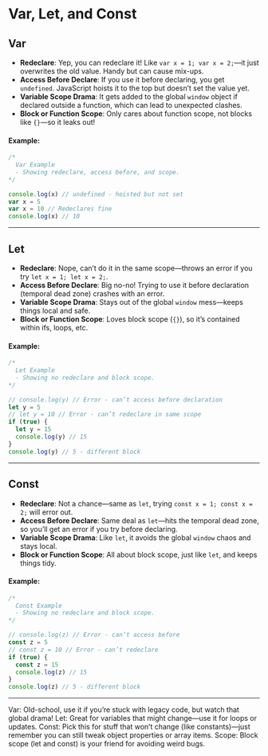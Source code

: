 # Var, Let, and Const


## Var
- **Redeclare**: Yep, you can redeclare it! Like `var x = 1; var x = 2;`—it just overwrites the old value. Handy but can cause mix-ups.
- **Access Before Declare**: If you use it before declaring, you get `undefined`. JavaScript hoists it to the top but doesn’t set the value yet.
- **Variable Scope Drama**: It gets added to the global `window` object if declared outside a function, which can lead to unexpected clashes.
- **Block or Function Scope**: Only cares about function scope, not blocks like `{}`—so it leaks out!

#### Example:
```javascript
/*
  Var Example
  - Showing redeclare, access before, and scope.
*/

console.log(x) // undefined - hoisted but not set
var x = 5
var x = 10 // Redeclares fine
console.log(x) // 10
```

---

## Let
- **Redeclare**: Nope, can’t do it in the same scope—throws an error if you try `let x = 1; let x = 2;`.
- **Access Before Declare**: Big no-no! Trying to use it before declaration (temporal dead zone) crashes with an error.
- **Variable Scope Drama**: Stays out of the global `window` mess—keeps things local and safe.
- **Block or Function Scope**: Loves block scope (`{}`), so it’s contained within ifs, loops, etc.

#### Example:
```javascript
/*
  Let Example
  - Showing no redeclare and block scope.
*/

// console.log(y) // Error - can’t access before declaration
let y = 5
// let y = 10 // Error - can’t redeclare in same scope
if (true) {
  let y = 15
  console.log(y) // 15
}
console.log(y) // 5 - different block
```

---

## Const
- **Redeclare**: Not a chance—same as `let`, trying `const x = 1; const x = 2;` will error out.
- **Access Before Declare**: Same deal as `let`—hits the temporal dead zone, so you’ll get an error if you try before declaring.
- **Variable Scope Drama**: Like `let`, it avoids the global `window` chaos and stays local.
- **Block or Function Scope**: All about block scope, just like `let`, and keeps things tidy.

#### Example:
```javascript
/*
  Const Example
  - Showing no redeclare and block scope.
*/

// console.log(z) // Error - can’t access before
const z = 5
// const z = 10 // Error - can’t redeclare
if (true) {
  const z = 15
  console.log(z) // 15
}
console.log(z) // 5 - different block
```

---

Var: Old-school, use it if you’re stuck with legacy code, but watch that global drama!
Let: Great for variables that might change—use it for loops or updates.
Const: Pick this for stuff that won’t change (like constants)—just remember you can still tweak object properties or array items.
Scope: Block scope (let and const) is your friend for avoiding weird bugs.
